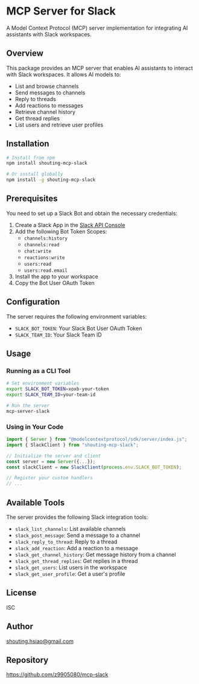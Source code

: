 # MCP Server for Slack

A Model Context Protocol (MCP) server implementation for integrating AI assistants with Slack workspaces.

## Overview

This package provides an MCP server that enables AI assistants to interact with Slack workspaces. It allows AI models to:

- List and browse channels
- Send messages to channels
- Reply to threads
- Add reactions to messages
- Retrieve channel history
- Get thread replies
- List users and retrieve user profiles

## Installation

```bash
# Install from npm
npm install shouting-mcp-slack

# Or install globally
npm install -g shouting-mcp-slack
```

## Prerequisites

You need to set up a Slack Bot and obtain the necessary credentials:

1. Create a Slack App in the [Slack API Console](https://api.slack.com/apps)
2. Add the following Bot Token Scopes:
   - `channels:history`
   - `channels:read`
   - `chat:write`
   - `reactions:write`
   - `users:read`
   - `users:read.email`
3. Install the app to your workspace
4. Copy the Bot User OAuth Token

## Configuration

The server requires the following environment variables:

- `SLACK_BOT_TOKEN`: Your Slack Bot User OAuth Token
- `SLACK_TEAM_ID`: Your Slack Team ID

## Usage

### Running as a CLI Tool

```bash
# Set environment variables
export SLACK_BOT_TOKEN=xoxb-your-token
export SLACK_TEAM_ID=your-team-id

# Run the server
mcp-server-slack
```

### Using in Your Code

```typescript
import { Server } from "@modelcontextprotocol/sdk/server/index.js";
import { SlackClient } from "shouting-mcp-slack";

// Initialize the server and client
const server = new Server({...});
const slackClient = new SlackClient(process.env.SLACK_BOT_TOKEN);

// Register your custom handlers
// ...
```

## Available Tools

The server provides the following Slack integration tools:

- `slack_list_channels`: List available channels
- `slack_post_message`: Send a message to a channel
- `slack_reply_to_thread`: Reply to a thread
- `slack_add_reaction`: Add a reaction to a message
- `slack_get_channel_history`: Get message history from a channel
- `slack_get_thread_replies`: Get replies in a thread
- `slack_get_users`: List users in the workspace
- `slack_get_user_profile`: Get a user's profile

## License

ISC

## Author

shouting.hsiao@gmail.com

## Repository

https://github.com/z9905080/mcp-slack